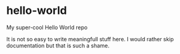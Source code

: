 # hello-world
My super-cool Hello World repo

It is not so easy to write meaningfull stuff here. I would rather skip documentation but that is such a shame.
